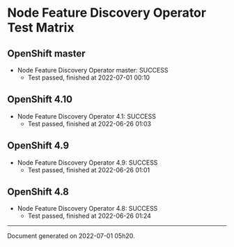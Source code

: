 
Node Feature Discovery Operator Test Matrix
===========================================

OpenShift master
----------------



* Node Feature Discovery Operator master: SUCCESS
  - Test passed, finished at 2022-07-01 00:10






OpenShift 4.10
--------------



* Node Feature Discovery Operator 4.1: SUCCESS
  - Test passed, finished at 2022-06-26 01:03






OpenShift 4.9
-------------



* Node Feature Discovery Operator 4.9: SUCCESS
  - Test passed, finished at 2022-06-26 01:01






OpenShift 4.8
-------------



* Node Feature Discovery Operator 4.8: SUCCESS
  - Test passed, finished at 2022-06-26 01:24






---
Document generated on 2022-07-01 05h20.
